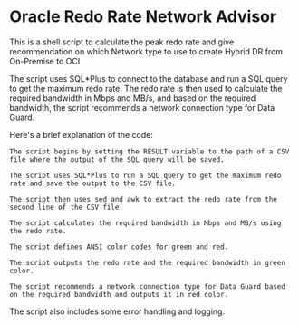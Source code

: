 # Oracle Redo Rate Network Advisor
This is a shell script to calculate the peak redo rate and give recommendation on which Network type to use to create Hybrid DR from On-Premise to OCI

The script uses SQL*Plus to connect to the database and run a SQL query to get the maximum redo rate. The redo rate is then used to calculate the required bandwidth in Mbps and MB/s, and based on the required bandwidth, the script recommends a network connection type for Data Guard.

Here's a brief explanation of the code:

    The script begins by setting the RESULT variable to the path of a CSV file where the output of the SQL query will be saved.

    The script uses SQL*Plus to run a SQL query to get the maximum redo rate and save the output to the CSV file.

    The script then uses sed and awk to extract the redo rate from the second line of the CSV file.

    The script calculates the required bandwidth in Mbps and MB/s using the redo rate.

    The script defines ANSI color codes for green and red.

    The script outputs the redo rate and the required bandwidth in green color.

    The script recommends a network connection type for Data Guard based on the required bandwidth and outputs it in red color.

The script also includes some error handling and logging.
